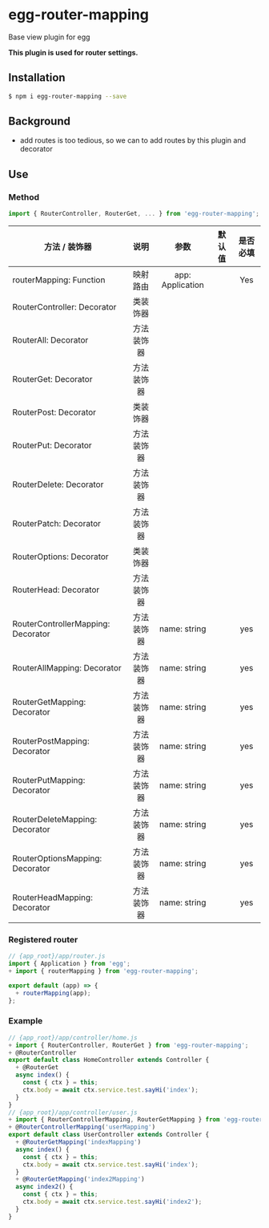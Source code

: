 # egg-router-mapping

Base view plugin for egg

**This plugin is used for router settings.**

## Installation

```bash
$ npm i egg-router-mapping --save
```

## Background

* add routes is too tedious, so we can to add routes by this plugin and decorator

## Use

### Method
```js
import { RouterController, RouterGet, ... } from 'egg-router-mapping';
```
| 方法 / 装饰器|说明|参数|默认值|是否必填|
| ----------- | :-----------: | :-----------: | :-----------: | :-----------: |
| routerMapping: Function |映射路由|app: Application| |Yes|
| RouterController: Decorator|类装饰器| | | |
| RouterAll: Decorator|方法装饰器| | | |
| RouterGet: Decorator|方法装饰器| | | |
| RouterPost: Decorator|类装饰器| | | |
| RouterPut: Decorator|方法装饰器| | | |
| RouterDelete: Decorator|方法装饰器| | | |
| RouterPatch: Decorator|方法装饰器| | | |
| RouterOptions: Decorator|类装饰器| | | |
| RouterHead: Decorator|方法装饰器| | | |
| RouterControllerMapping: Decorator|方法装饰器|name: string| | yes |
| RouterAllMapping: Decorator|方法装饰器|name: string| | yes |
| RouterGetMapping: Decorator|方法装饰器|name: string| | yes |
| RouterPostMapping: Decorator|方法装饰器|name: string| | yes |
| RouterPutMapping: Decorator|方法装饰器|name: string| | yes |
| RouterDeleteMapping: Decorator|方法装饰器|name: string| | yes |
| RouterOptionsMapping: Decorator|方法装饰器|name: string| | yes |
| RouterHeadMapping: Decorator|方法装饰器|name: string| | yes |

### Registered router
 
 ```js
 // {app_root}/app/router.js
 import { Application } from 'egg';
 + import { routerMapping } from 'egg-router-mapping';
 
 export default (app) => {
   + routerMapping(app);
 };
 ```
### Example

```js
// {app_root}/app/controller/home.js
+ import { RouterController, RouterGet } from 'egg-router-mapping';
+ @RouterController
export default class HomeController extends Controller {
  + @RouterGet
  async index() {
    const { ctx } = this;
    ctx.body = await ctx.service.test.sayHi('index');
  }
}
// {app_root}/app/controller/user.js
+ import { RouterControllerMapping, RouterGetMapping } from 'egg-router-mapping';
+ @RouterControllerMapping('userMapping')
export default class UserController extends Controller {
  + @RouterGetMapping('indexMapping')
  async index() {
    const { ctx } = this;
    ctx.body = await ctx.service.test.sayHi('index');
  }
  + @RouterGetMapping('index2Mapping')
  async index2() {
    const { ctx } = this;
    ctx.body = await ctx.service.test.sayHi('index2');
  }
}
```
